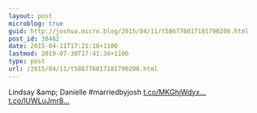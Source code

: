 ```yaml
---
layout: post
microblog: true
guid: http://joshua.micro.blog/2015/04/11/t586776017181790208.html
post_id: 38462
date: 2015-04-11T17:21:18+1100
lastmod: 2019-07-30T17:41:34+1100
type: post
url: /2015/04/11/t586776017181790208.html
---
```

Lindsay &amp;amp; Danielle #marriedbyjosh [t.co/MKGhjWdyx...](http://t.co/MKGhjWdyxn) [t.co/lUWLuJmr8...](http://t.co/lUWLuJmr8B)
